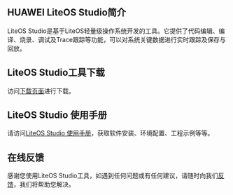 
<h2 id="HUAWEI-LiteOS-Studio简介">HUAWEI LiteOS Studio简介</h2>

LiteOS Studio是基于LiteOS轻量级操作系统开发的工具。它提供了代码编辑、编译、烧录、调试及Trace跟踪等功能，可以对系统关键数据进行实时跟踪及保存与回放。

<h2>LiteOS Studio工具下载</h2>

访问[下载页面](https://gitee.com/LiteOS/LiteOS_Studio/releases/)进行下载。

<h2>LiteOS Studio 使用手册</h2>

请访问[LiteOS Studio 使用手册](https://liteos.gitee.io/liteos_studio/#/)，获取软件安装、环境配置、工程示例等等。

<h2 id="在线反馈">在线反馈</h2>

感谢您使用LiteOS Studio工具，如遇到任何问题或有任何建议，请随时向我们[反馈](https://gitee.com/LiteOS/LiteOS_Studio/issues)，我们将帮助您解决。

